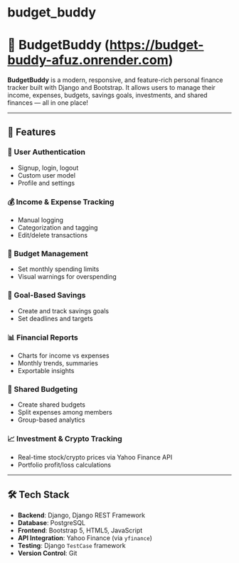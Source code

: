 # budget_buddy
# 💸 BudgetBuddy (https://budget-buddy-afuz.onrender.com)

**BudgetBuddy** is a modern, responsive, and feature-rich personal finance tracker built with Django and Bootstrap. It allows users to manage their income, expenses, budgets, savings goals, investments, and shared finances — all in one place!

---

## 🚀 Features

### 🔐 User Authentication
- Signup, login, logout
- Custom user model
- Profile and settings

### 💰 Income & Expense Tracking
- Manual logging
- Categorization and tagging
- Edit/delete transactions

### 🧾 Budget Management
- Set monthly spending limits
- Visual warnings for overspending

### 🐷 Goal-Based Savings
- Create and track savings goals
- Set deadlines and targets

### 📊 Financial Reports
- Charts for income vs expenses
- Monthly trends, summaries
- Exportable insights
  
### 👥 Shared Budgeting
- Create shared budgets
- Split expenses among members
- Group-based analytics

### 📈 Investment & Crypto Tracking
- Real-time stock/crypto prices via Yahoo Finance API
- Portfolio profit/loss calculations

---

## 🛠️ Tech Stack

- **Backend**: Django, Django REST Framework
- **Database**: PostgreSQL
- **Frontend**: Bootstrap 5, HTML5, JavaScript
- **API Integration**: Yahoo Finance (via `yfinance`)
- **Testing**: Django `TestCase` framework
- **Version Control**: Git
